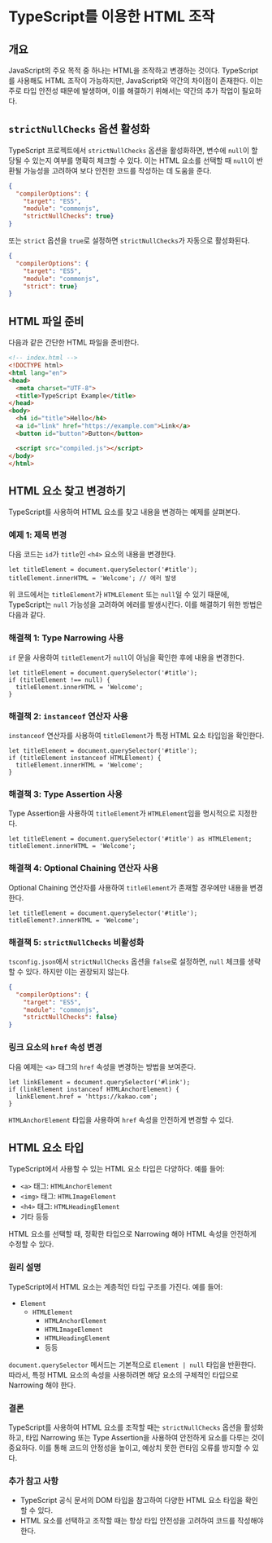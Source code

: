 # TypeScript를 이용한 HTML 조작

## 개요

JavaScript의 주요 목적 중 하나는 HTML을 조작하고 변경하는 것이다. TypeScript를 사용해도 HTML 조작이 가능하지만, JavaScript와 약간의 차이점이 존재한다. 이는 주로 타입 안전성 때문에 발생하며, 이를 해결하기 위해서는 약간의 추가 작업이 필요하다.

## `strictNullChecks` 옵션 활성화

TypeScript 프로젝트에서 `strictNullChecks` 옵션을 활성화하면, 변수에 `null`이 할당될 수 있는지 여부를 명확히 체크할 수 있다. 이는 HTML 요소를 선택할 때 `null`이 반환될 가능성을 고려하여 보다 안전한 코드를 작성하는 데 도움을 준다.

```json
{
  "compilerOptions": {
    "target": "ES5",
    "module": "commonjs",
    "strictNullChecks": true}
}
```

또는 `strict` 옵션을 `true`로 설정하면 `strictNullChecks`가 자동으로 활성화된다.

```json
{
  "compilerOptions": {
    "target": "ES5",
    "module": "commonjs",
    "strict": true}
}
```

## HTML 파일 준비

다음과 같은 간단한 HTML 파일을 준비한다.

```html
<!-- index.html -->
<!DOCTYPE html>
<html lang="en">
<head>
  <meta charset="UTF-8">
  <title>TypeScript Example</title>
</head>
<body>
  <h4 id="title">Hello</h4>
  <a id="link" href="https://example.com">Link</a>
  <button id="button">Button</button>

  <script src="compiled.js"></script>
</body>
</html>
```

## HTML 요소 찾고 변경하기

TypeScript를 사용하여 HTML 요소를 찾고 내용을 변경하는 예제를 살펴본다.

### 예제 1: 제목 변경

다음 코드는 `id`가 `title`인 `<h4>` 요소의 내용을 변경한다.

```tsx
let titleElement = document.querySelector('#title');
titleElement.innerHTML = 'Welcome'; // 에러 발생
```

위 코드에서는 `titleElement`가 `HTMLElement` 또는 `null`일 수 있기 때문에, TypeScript는 `null` 가능성을 고려하여 에러를 발생시킨다. 이를 해결하기 위한 방법은 다음과 같다.

### 해결책 1: Type Narrowing 사용

`if` 문을 사용하여 `titleElement`가 `null`이 아님을 확인한 후에 내용을 변경한다.

```tsx
let titleElement = document.querySelector('#title');
if (titleElement !== null) {
  titleElement.innerHTML = 'Welcome';
}
```

### 해결책 2: `instanceof` 연산자 사용

`instanceof` 연산자를 사용하여 `titleElement`가 특정 HTML 요소 타입임을 확인한다.

```tsx
let titleElement = document.querySelector('#title');
if (titleElement instanceof HTMLElement) {
  titleElement.innerHTML = 'Welcome';
}
```

### 해결책 3: Type Assertion 사용

Type Assertion을 사용하여 `titleElement`가 `HTMLElement`임을 명시적으로 지정한다.

```tsx
let titleElement = document.querySelector('#title') as HTMLElement;
titleElement.innerHTML = 'Welcome';
```

### 해결책 4: Optional Chaining 연산자 사용

Optional Chaining 연산자를 사용하여 `titleElement`가 존재할 경우에만 내용을 변경한다.

```tsx
let titleElement = document.querySelector('#title');
titleElement?.innerHTML = 'Welcome';
```

### 해결책 5: `strictNullChecks` 비활성화

`tsconfig.json`에서 `strictNullChecks` 옵션을 `false`로 설정하면, `null` 체크를 생략할 수 있다. 하지만 이는 권장되지 않는다.

```json
{
  "compilerOptions": {
    "target": "ES5",
    "module": "commonjs",
    "strictNullChecks": false}
}
```

### 링크 요소의 `href` 속성 변경

다음 예제는 `<a>` 태그의 `href` 속성을 변경하는 방법을 보여준다.

```tsx
let linkElement = document.querySelector('#link');
if (linkElement instanceof HTMLAnchorElement) {
  linkElement.href = 'https://kakao.com';
}
```

`HTMLAnchorElement` 타입을 사용하여 `href` 속성을 안전하게 변경할 수 있다.

## HTML 요소 타입

TypeScript에서 사용할 수 있는 HTML 요소 타입은 다양하다. 예를 들어:

- `<a>` 태그: `HTMLAnchorElement`
- `<img>` 태그: `HTMLImageElement`
- `<h4>` 태그: `HTMLHeadingElement`
- 기타 등등

HTML 요소를 선택할 때, 정확한 타입으로 Narrowing 해야 HTML 속성을 안전하게 수정할 수 있다.

### 원리 설명

TypeScript에서 HTML 요소는 계층적인 타입 구조를 가진다. 예를 들어:

- `Element`
    - `HTMLElement`
        - `HTMLAnchorElement`
        - `HTMLImageElement`
        - `HTMLHeadingElement`
        - 등등

`document.querySelector` 메서드는 기본적으로 `Element | null` 타입을 반환한다. 따라서, 특정 HTML 요소의 속성을 사용하려면 해당 요소의 구체적인 타입으로 Narrowing 해야 한다.

### 결론

TypeScript를 사용하여 HTML 요소를 조작할 때는 `strictNullChecks` 옵션을 활성화하고, 타입 Narrowing 또는 Type Assertion을 사용하여 안전하게 요소를 다루는 것이 중요하다. 이를 통해 코드의 안정성을 높이고, 예상치 못한 런타임 오류를 방지할 수 있다.

### 추가 참고 사항

- TypeScript 공식 문서의 DOM 타입을 참고하여 다양한 HTML 요소 타입을 확인할 수 있다.
- HTML 요소를 선택하고 조작할 때는 항상 타입 안전성을 고려하여 코드를 작성해야 한다.